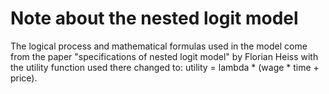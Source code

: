 # Note about the nested logit model

The logical process and mathematical formulas used in the model come from the paper "specifications of nested logit model" by Florian Heiss with the utility function used there changed to: utility = lambda * (wage * time + price).
